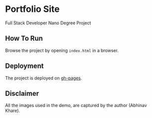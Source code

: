 # Portfolio Site
Full Stack Developer Nano Degree Project

## How To Run
Browse the project by opening `index.html` in a browser.

## Deployment
The project is deployed on [gh-pages]([https://cosmiccoder96.github.io/FS-udacity-portfolio-site/).

## Disclaimer
All the images used in the demo, are captured by the author (Abhinav Khare).
